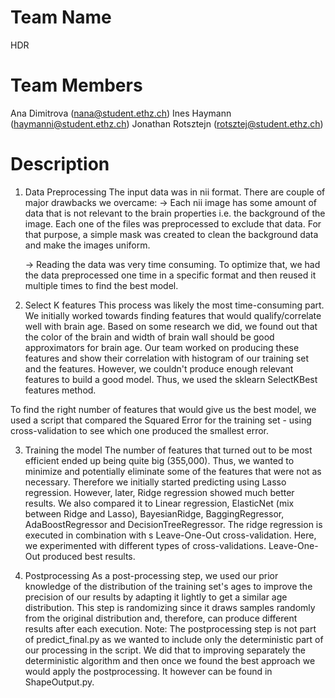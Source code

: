 # Team Name
HDR

# Team Members
Ana Dimitrova (nana@student.ethz.ch)
Ines Haymann (haymanni@student.ethz.ch)
Jonathan Rotsztejn (rotsztej@student.ethz.ch)

# Description
1. Data Preprocessing 
The input data was in nii format. There are couple of major drawbacks we overcame:
	-> Each nii image has some amount of data that is not relevant to the brain properties i.e. the background of the image. Each one of the files was preprocessed to exclude that data. For that purpose, a simple mask was created to clean the background data and make the images uniform.

	-> Reading the data was very time consuming. To optimize that, we had the data preprocessed one time in a specific format and then reused it multiple times to find the best model.

2. Select K features 
This process was likely the most time-consuming part. 
We initially worked towards finding features that would qualify/correlate well with brain age. Based on some research we did, we found out that the color of the brain and width of brain wall should be good approximators for brain age. Our team worked on producing these features and show their correlation with histogram of our training set and the features. However, we couldn't produce enough relevant features to build a good model. Thus, we used the sklearn SelectKBest features method. 

To find the right number of features that would give us the best model, we used a script that compared the Squared Error for the training set - using cross-validation to see which one produced the smallest error. 

3. Training the model
The number of features that turned out to be most efficient ended up being quite big (355,000). Thus, we wanted to minimize and potentially eliminate some of the features that were not as necessary. Therefore we initially started predicting using Lasso regression. However, later, Ridge regression showed much better results. We also compared it to Linear regression, ElasticNet (mix between Ridge and Lasso), BayesianRidge, BaggingRegressor, AdaBoostRegressor and DecisionTreeRegressor. 
The ridge regression is executed in combination with s Leave-One-Out cross-validation. Here, we experimented with different types of cross-validations. Leave-One-Out produced best results.

4. Postprocessing
As a post-processing step, we used our prior knowledge of the distribution of the training set's ages to improve the precision of our results by adapting it lightly to get a similar age distribution. This step is randomizing since it draws samples randomly from the original distribution and, therefore, can produce different results after each execution.
Note: The postprocessing step is not part of predict_final.py as we wanted to include only the deterministic part of our processing in the script. We did that to improving separately the deterministic algorithm and then once we found the best approach we would apply the postprocessing. It however can be found in ShapeOutput.py.



